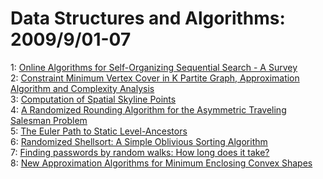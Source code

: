 # Data Structures and Algorithms: 2009/9/01-07  
1: [Online Algorithms for Self-Organizing Sequential Search - A Survey](https://doi.org/10.48550/arXiv.0909.0095)  
2: [Constraint Minimum Vertex Cover in K Partite Graph, Approximation  Algorithm and Complexity Analysis](https://doi.org/10.48550/arXiv.0909.0097)  
3: [Computation of Spatial Skyline Points](https://doi.org/10.48550/arXiv.0909.0814)  
4: [A Randomized Rounding Algorithm for the Asymmetric Traveling Salesman  Problem](https://doi.org/10.48550/arXiv.0909.0941)  
5: [The Euler Path to Static Level-Ancestors](https://doi.org/10.48550/arXiv.0909.1030)  
6: [Randomized Shellsort: A Simple Oblivious Sorting Algorithm](https://doi.org/10.48550/arXiv.0909.1037)  
7: [Finding passwords by random walks: How long does it take?](https://doi.org/10.48550/arXiv.0909.1051)  
8: [New Approximation Algorithms for Minimum Enclosing Convex Shapes](https://doi.org/10.48550/arXiv.0909.1062)  